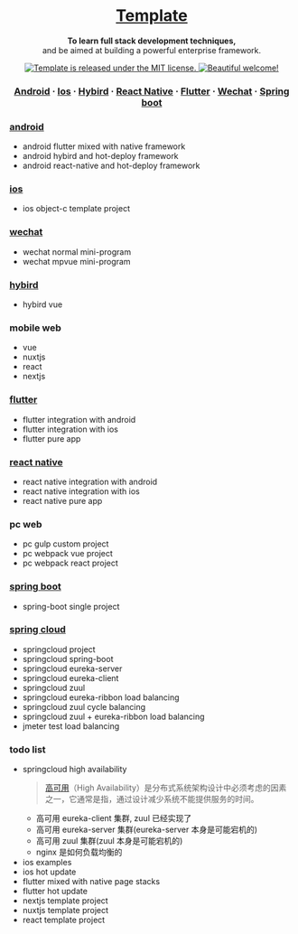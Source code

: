 <h1 align="center">
  <a href="https://reactnative.dev/">
    Template
  </a>
</h1>

<p align="center">
  <strong>To learn full stack development techniques,</strong><br>
  and be aimed at building a powerful enterprise framework.
</p>

<p align="center">
  <a href="https://github.com/krmao/template">
    <img src="https://img.shields.io/badge/license-MIT-blue.svg" alt="Template is released under the MIT license." />
  </a>
  <a href="https://github.com/krmao/template">
    <img src="https://img.shields.io/badge/krmao-welcome-brightgreen.svg" alt="Beautiful welcome!" />
  </a>
</p>

<h3 align="center">
  <a href="https://github.com/krmao/template/tree/androidx/mobile/android">Android</a>
  <span> · </span>
  <a href="https://github.com/krmao/template/tree/androidx/mobile/IOS">Ios</a>
  <span> · </span>
  <a href="https://github.com/krmao/template/tree/androidx/mobile/hybird_vue">Hybird</a>
  <span> · </span>
  <a href="https://github.com/krmao/template/tree/androidx/mobile/react_native">React Native</a>
  <span> · </span>
  <a href="https://github.com/krmao/template/tree/androidx/mobile/flutter_module">Flutter</a>
  <span> · </span>
  <a href="https://github.com/krmao/template/tree/androidx/mobile/wechat">Wechat</a>
  <span> · </span>
  <a href="https://github.com/krmao/template/tree/androidx/service/service-template">Spring boot</a>
</h3>

### <a href="https://github.com/krmao/template/tree/androidx/mobile/android">android</a>
- android flutter mixed with native framework
- android hybird and hot-deploy framework
- android react-native and hot-deploy framework

### <a href="https://github.com/krmao/template/tree/androidx/mobile/IOS">ios</a>
- ios object-c template project

### <a href="https://github.com/krmao/template/tree/androidx/mobile/wechat">wechat</a>
- wechat normal mini-program
- wechat mpvue mini-program

### <a href="https://github.com/krmao/template/tree/androidx/mobile/hybird_vue">hybird</a>
- hybird vue

### mobile web
- vue
- nuxtjs
- react
- nextjs

### <a href="https://github.com/krmao/template/tree/androidx/mobile/flutter_module">flutter</a>
- flutter integration with android
- flutter integration with ios
- flutter pure app

### <a href="https://github.com/krmao/template/tree/androidx/mobile/react_native">react native</a>
- react native integration with android
- react native integration with ios
- react native pure app

### pc web
- pc gulp custom project
- pc webpack vue project
- pc webpack react project

### <a href="https://github.com/krmao/template/tree/androidx/service/service-template">spring boot</a>
- spring-boot single project

### <a href="https://github.com/krmao/template/tree/androidx/service/springcloud">spring cloud</a>
- springcloud project
- springcloud spring-boot
- springcloud eureka-server
- springcloud eureka-client
- springcloud zuul
- springcloud eureka-ribbon load balancing
- springcloud zuul cycle balancing
- springcloud zuul + eureka-ribbon load balancing
- jmeter test load balancing

### todo list
- springcloud high availability
  > [高可用](https://zhuanlan.zhihu.com/p/43723276)（High Availability）是分布式系统架构设计中必须考虑的因素之一，它通常是指，通过设计减少系统不能提供服务的时间。
  - 高可用 eureka-client 集群, zuul 已经实现了
  - 高可用 eureka-server 集群(eureka-server 本身是可能宕机的)
  - 高可用 zuul 集群(zuul 本身是可能宕机的)
  - nginx 是如何负载均衡的
- ios examples
- ios hot update
- flutter mixed with native page stacks
- flutter hot update
- nextjs template project
- nuxtjs template project
- react template project
